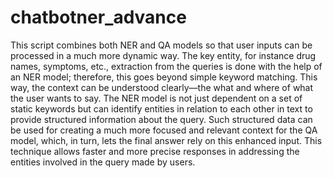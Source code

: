 # chatbotner_advance
This script combines both NER and QA models so that user inputs can be processed in a much more dynamic way. The key entity, for instance drug names, symptoms, etc., extraction from the queries is done with the help of an NER model; therefore, this goes beyond simple keyword matching. This way, the context can be understood clearly—the what and where of what the user wants to say. The NER model is not just dependent on a set of static keywords but can identify entities in relation to each other in text to provide structured information about the query. Such structured data can be used for creating a much more focused and relevant context for the QA model, which, in turn, lets the final answer rely on this enhanced input. This technique allows faster and more precise responses in addressing the entities involved in the query made by users.
